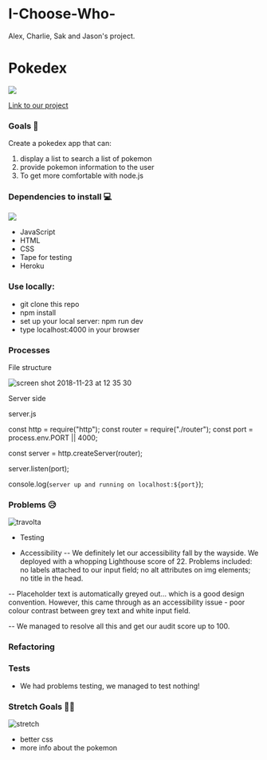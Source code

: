 # I-Choose-Who-
Alex, Charlie, Sak and Jason's project.

# Pokedex 
![](https://media.giphy.com/media/U2nN0ridM4lXy/giphy.gif)

[Link to our project](https://i-choose-who.herokuapp.com/)

### Goals 🥅

Create a pokedex app that can: 
1. display a list to search a list of pokemon
2. provide pokemon information to the user
3. To get more comfortable with node.js 


### Dependencies to install 💻
![](https://media.giphy.com/media/TFhobYtkih62k/giphy.gif)

- JavaScript
- HTML
- CSS
- Tape for testing
- Heroku

### Use locally:

- git clone this repo
- npm install
- set up your local server: npm run dev
- type localhost:4000 in your browser

### **Processes** 

File structure

![screen shot 2018-11-23 at 12 35 30](https://user-images.githubusercontent.com/25176118/48943813-58a2ff00-ef1c-11e8-9075-55a402e0fc2a.png)


Server side 

server.js

const http = require("http");
const router = require("./router");
const port = process.env.PORT || 4000;

const server = http.createServer(router);

server.listen(port);

console.log(`server up and running on localhost:${port}`);




### Problems 😥 
![travolta](https://media.giphy.com/media/yuI7fL5cR1YeA/giphy.gif)

- Testing

- Accessibility
-- We definitely let our accessibility fall by the wayside. We deployed with a whopping Lighthouse score of 22. Problems included: no labels attached to our input field; no alt attributes on img elements; no title in the head.

-- Placeholder text is automatically greyed out... which is a good design convention. However, this came through as an accessibility issue - poor colour contrast between grey text and white input field. 

-- We managed to resolve all this and get our audit score up to 100.

### Refactoring



### **Tests** 

- We had problems testing, we managed to test nothing!

### Stretch Goals 🏃🥅
![stretch](https://media.giphy.com/media/SwMMo3AMDwqru/giphy.gif)

- better css
- more info about the pokemon

